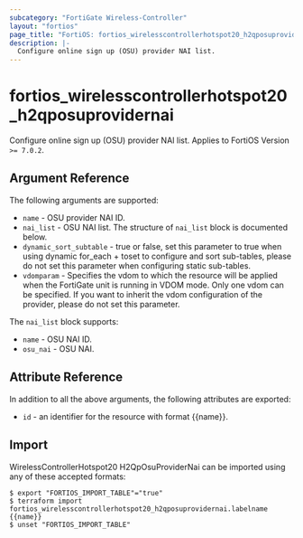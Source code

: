 ```yaml
---
subcategory: "FortiGate Wireless-Controller"
layout: "fortios"
page_title: "FortiOS: fortios_wirelesscontrollerhotspot20_h2qposuprovidernai"
description: |-
  Configure online sign up (OSU) provider NAI list.
---
```


# fortios_wirelesscontrollerhotspot20_h2qposuprovidernai
Configure online sign up (OSU) provider NAI list. Applies to FortiOS Version `>= 7.0.2`.

## Argument Reference

The following arguments are supported:

* `name` - OSU provider NAI ID.
* `nai_list` - OSU NAI list. The structure of `nai_list` block is documented below.
* `dynamic_sort_subtable` - true or false, set this parameter to true when using dynamic for_each + toset to configure and sort sub-tables, please do not set this parameter when configuring static sub-tables.
* `vdomparam` - Specifies the vdom to which the resource will be applied when the FortiGate unit is running in VDOM mode. Only one vdom can be specified. If you want to inherit the vdom configuration of the provider, please do not set this parameter.

The `nai_list` block supports:

* `name` - OSU NAI ID.
* `osu_nai` - OSU NAI.


## Attribute Reference

In addition to all the above arguments, the following attributes are exported:
* `id` - an identifier for the resource with format {{name}}.

## Import

WirelessControllerHotspot20 H2QpOsuProviderNai can be imported using any of these accepted formats:
```
$ export "FORTIOS_IMPORT_TABLE"="true"
$ terraform import fortios_wirelesscontrollerhotspot20_h2qposuprovidernai.labelname {{name}}
$ unset "FORTIOS_IMPORT_TABLE"
```

